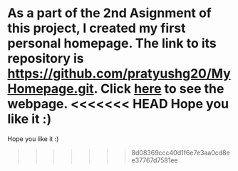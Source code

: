 As a part of the **2nd Asignment** of this project, I created my first personal homepage.
The link to its repository is <https://github.com/pratyushg20/MyHomepage.git>.
Click **[here](https://pratyushg20.github.io/MyHomepage/)** to see the webpage.
<<<<<<< HEAD
Hope you like it :)
=======
Hope you like it :)
>>>>>>> 8d08369ccc40d1f6e7e3aa0cd8ee37767d7581ee
